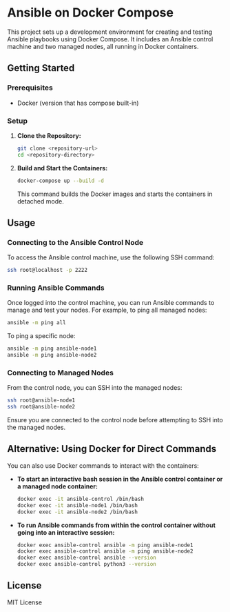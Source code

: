 # Ansible on Docker Compose

This project sets up a development environment for creating and testing Ansible playbooks using Docker Compose. It includes an Ansible control machine and two managed nodes, all running in Docker containers.

## Getting Started

### Prerequisites

- Docker (version that has compose built-in)

### Setup

1. **Clone the Repository:**

   ```sh
   git clone <repository-url>
   cd <repository-directory>
   ```

2. **Build and Start the Containers:**

   ```sh
   docker-compose up --build -d
   ```

   This command builds the Docker images and starts the containers in detached mode.

## Usage

### Connecting to the Ansible Control Node

To access the Ansible control machine, use the following SSH command:

```sh
ssh root@localhost -p 2222
```

### Running Ansible Commands

Once logged into the control machine, you can run Ansible commands to manage and test your nodes. For example, to ping all managed nodes:

```sh
ansible -m ping all
```

To ping a specific node:

```sh
ansible -m ping ansible-node1
ansible -m ping ansible-node2
```

### Connecting to Managed Nodes

From the control node, you can SSH into the managed nodes:

```sh
ssh root@ansible-node1
ssh root@ansible-node2
```

Ensure you are connected to the control node before attempting to SSH into the managed nodes.

## Alternative: Using Docker for Direct Commands

You can also use Docker commands to interact with the containers:

- **To start an interactive bash session in the Ansible control container or a managed node container:**

  ```sh
  docker exec -it ansible-control /bin/bash
  docker exec -it ansible-node1 /bin/bash
  docker exec -it ansible-node2 /bin/bash
  ```

- **To run Ansible commands from within the control container without going into an interactive session:**

  ```sh
  docker exec ansible-control ansible -m ping ansible-node1
  docker exec ansible-control ansible -m ping ansible-node2
  docker exec ansible-control ansible --version
  docker exec ansible-control python3 --version
  ```

## License

MIT License
